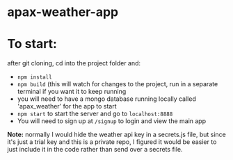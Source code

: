 # apax-weather-app

# To start:
after git cloning, cd into the project folder and:
- `npm install`
- `npm build` (this will watch for changes to the project, run in a separate terminal if you want it to keep running
- you will need to have a mongo database running locally called 'apax_weather' for the app to start
- `npm start` to start the server and go to `localhost:8888`
- You will need to sign up at `/signup` to login and view the main app

**Note:** normally I would hide the weather api key in a secrets.js file, but since it's just a trial key and this is a private repo, I figured it would be easier to just include it in the code rather than send over a secrets file.
